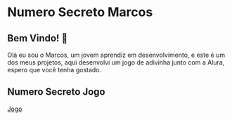 # Numero Secreto Marcos


## Bem Vindo! 👋
Olá eu sou o Marcos, um jovem aprendiz em desenvolvimento, e este é um dos meus projetos, 
aqui desenvolvi um jogo de adivinha junto com a Alura, espero que você tenha gostado. 


## Numero Secreto Jogo

[Jogo](https://vinnixz.github.io/logica-js-projeto_inicial/)

